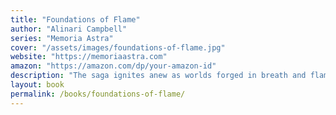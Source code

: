 ```yaml
---
title: "Foundations of Flame"
author: "Alinari Campbell"
series: "Memoria Astra"
cover: "/assets/images/foundations-of-flame.jpg"
website: "https://memoriaastra.com"
amazon: "https://amazon.com/dp/your-amazon-id"
description: "The saga ignites anew as worlds forged in breath and flame meet their destiny."
layout: book
permalink: /books/foundations-of-flame/
---
```

